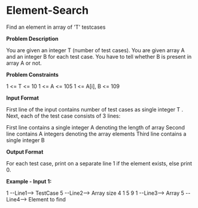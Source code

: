 # Element-Search
Find an element in array of 'T' testcases

**Problem Description**

You are given an integer T (number of test cases). You are given array A and an integer B for each test case. You have to tell whether B is present in array A or not.

**Problem Constraints**

1 <= T <= 10
1 <= A <= 105
1 <= A[i], B <= 109


**Input Format**

First line of the input contains number of test cases as single integer T .
Next, each of the test case consists of 3 lines:

First line contains a single integer A denoting the length of array
Second line contains A integers denoting the array elements
Third line contains a single integer B


**Output Format**

For each test case, print on a separate line 1 if the element exists, else print 0.


**Example - Input 1:**

 1          --Line1--> TestCase
 5          --Line2--> Array size
 4 1 5 9 1  --Line3--> Array
 5          --Line4--> Element to find
